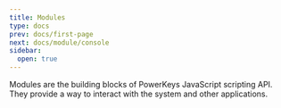 ```yaml
---
title: Modules
type: docs
prev: docs/first-page
next: docs/module/console
sidebar:
  open: true
---
```


Modules are the building blocks of PowerKeys JavaScript scripting API. They provide a way to interact with the system and other applications.
